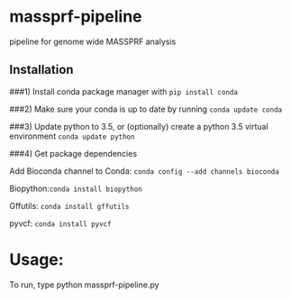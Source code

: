 # massprf-pipeline
pipeline for genome wide MASSPRF analysis

## Installation

###1) Install conda package manager with `pip install conda`

###2) Make sure your conda is up to date by running `conda update conda`

###3) Update python to 3.5, or (optionally) create a python 3.5 virtual environment
`conda update python`

###4) Get package dependencies

Add Bioconda channel to Conda: `conda config --add channels bioconda`

Biopython:`conda install biopython`

Gffutils: `conda install gffutils`

pyvcf: `conda install pyvcf`

    
# Usage:

To run, type python massprf-pipeline.py <cli>
